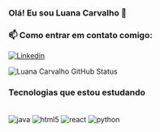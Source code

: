 

### Olá! Eu sou Luana Carvalho 🤟


### 📫 Como entrar em contato comigo:
[![Linkedin](https://img.shields.io/badge/LinkedIn-0077B5?style=for-the-badge&logo=linkedin&logoColor=white)](https://www.linkedin.com/in/luana-carvalho-312341210/)



![Luana Carvalho GitHub Status](https://github-readme-stats.vercel.app/api?username=LuaCarvalho&show_icons=true&theme=highcontrast)


### Tecnologias que estou estudando


  <div style="display: inline_block"><br/>
  <img align="center" alt = "java" src="https://img.shields.io/badge/Java-ED8B00?style=for-the-badge&logo=java&logoColor=white" />
  <img align="center" alt = "html5" src="https://img.shields.io/badge/HTML5-E34F26?style=for-the-badge&logo=html5&logoColor=white" />
  <img align="center" alt = "react" src="https://img.shields.io/badge/React-20232A?style=for-the-badge&logo=react&logoColor=61DAFB" />
  <img align="center" alt = "python" src="https://img.shields.io/badge/Python-14354C?style=for-the-badge&logo=python&logoColor=white" />
  </div>



<!--
**LuaCarvalho/LuaCarvalho** is a ✨ _special_ ✨ repository because its `README.md` (this file) appears on your GitHub profile.

Here are some ideas to get you started:

- 🔭 I’m currently working on ...
- 🌱 I’m currently learning ...
- 👯 I’m looking to collaborate on ...
- 🤔 I’m looking for help with ...
- 💬 Ask me about ...
- 📫 How to reach me: ...
- 😄 Pronouns: ...
- ⚡ Fun fact: ...
-->

